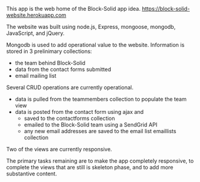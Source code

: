 
This app is the web home of the Block-Solid app idea. 
https://block-solid-website.herokuapp.com 

The website was built using node.js, Express, mongoose, mongodb, JavaScript, and jQuery.

Mongodb is used to add operational value to the website. 
Information is stored in 3 prelinimary collections:
- the team behind Block-Solid
- data from the contact forms submitted
- email mailing list

Several CRUD operations are currently operational.
- data is pulled from the teammembers collection to populate the team view
- data is posted from the contact form using ajax and
    - saved to the contactforms collection
    - emailed to the Block-Solid team using a SendGrid API
    - any new email addresses are saved to the email list emaillists collection 

Two of the views are currently responsive.

The primary tasks remaining are to make the app completely responsive, to complete the views that are still is skeleton phase, and to add more substantive content. 


